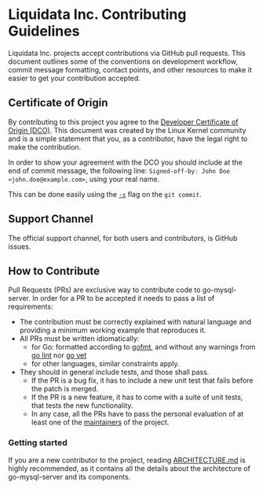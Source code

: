 # Liquidata Inc. Contributing Guidelines

Liquidata Inc. projects accept contributions via GitHub pull requests.
This document outlines some of the conventions on development
workflow, commit message formatting, contact points, and other
resources to make it easier to get your contribution accepted.

## Certificate of Origin

By contributing to this project you agree to the [Developer
Certificate of Origin (DCO)](DCO). This document was created by the
Linux Kernel community and is a simple statement that you, as a
contributor, have the legal right to make the contribution.

In order to show your agreement with the DCO you should include at the
end of commit message, the following line: `Signed-off-by: John Doe
<john.doe@example.com>`, using your real name.

This can be done easily using the
[`-s`](https://github.com/git/git/blob/b2c150d3aa82f6583b9aadfecc5f8fa1c74aca09/Documentation/git-commit.txt#L154-L161)
flag on the `git commit`.

## Support Channel

The official support channel, for both users and contributors, is
GitHub issues.

## How to Contribute

Pull Requests (PRs) are exclusive way to contribute code to
go-mysql-server.  In order for a PR to be accepted it needs to pass a
list of requirements:

- The contribution must be correctly explained with natural language
  and providing a minimum working example that reproduces it.
- All PRs must be written idiomatically:
    - for Go: formatted according to
      [gofmt](https://golang.org/cmd/gofmt/), and without any warnings
      from [go lint](https://github.com/golang/lint) nor [go
      vet](https://golang.org/cmd/vet/)
    - for other languages, similar constraints apply.
- They should in general include tests, and those shall pass.
    - If the PR is a bug fix, it has to include a new unit test that
      fails before the patch is merged.
    - If the PR is a new feature, it has to come with a suite of unit
      tests, that tests the new functionality.
    - In any case, all the PRs have to pass the personal evaluation of
      at least one of the [maintainers](MAINTAINERS) of the project.

### Getting started

If you are a new contributor to the project, reading
[ARCHITECTURE.md](/ARCHITECTURE.md) is highly recommended, as it
contains all the details about the architecture of go-mysql-server and
its components.
